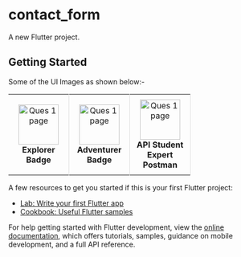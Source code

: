 # contact_form

A new Flutter project.

## Getting Started

Some of the UI Images as shown below:-
   <table>
          <tr align="center">
            <td style="border-right: 1px solid #dddddd; padding: 10px;" width="100">
              <img src="![page1](https://github.com/user-attachments/assets/dc599edd-d89a-40f6-8e0e-1a95f7bc29e5)" alt="Ques 1 page" width="80" />
              <br>
              <strong>Explorer Badge</strong>
            </td>
            <td style="border-right: 1px solid #dddddd; padding: 10px;" width="100">
              <img src="![page1](https://github.com/user-attachments/assets/dc599edd-d89a-40f6-8e0e-1a95f7bc29e5)" alt="Ques 1 page" width="80" />
              <br>
              <strong>Adventurer Badge</strong>
            </td>
              <td style="border-right: 1px solid #dddddd; padding: 10px;" width="100">
              <img src="![page1](https://github.com/user-attachments/assets/dc599edd-d89a-40f6-8e0e-1a95f7bc29e5)" alt="Ques 1 page" width="80" />
              <br>
              <strong>API Student Expert Postman</strong>
            </td>
          </tr>
        </table>


A few resources to get you started if this is your first Flutter project:
- [Lab: Write your first Flutter app](https://docs.flutter.dev/get-started/codelab)
- [Cookbook: Useful Flutter samples](https://docs.flutter.dev/cookbook)

For help getting started with Flutter development, view the
[online documentation](https://docs.flutter.dev/), which offers tutorials,
samples, guidance on mobile development, and a full API reference.
